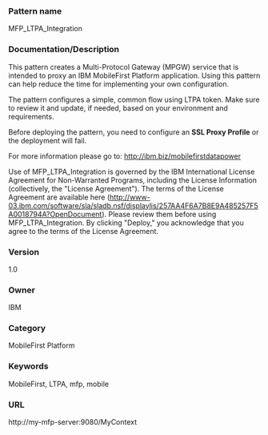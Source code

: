 ### Pattern name
MFP_LTPA_Integration

### Documentation/Description
<p>This pattern creates a Multi-Protocol Gateway (MPGW) service that is intended to proxy an IBM MobileFirst Platform application. Using this pattern can help reduce the time for implementing your own configuration.</p>

<p>The pattern configures a simple, common flow using LTPA token. Make sure to review it and update, if needed, based on your environment and requirements.</p>

<p>Before deploying the pattern, you need to configure an <strong>SSL Proxy Profile</strong> or the deployment will fail.</p>

<p>For more information please go to: <a href="http://ibm.biz/mobilefirstdatapower">http://ibm.biz/mobilefirstdatapower</a></p>

<p>Use of MFP_LTPA_Integration is governed by the IBM International License Agreement for Non-Warranted Programs, including the License Information (collectively, the "License Agreement"). The terms of the License Agreement are available here (<a href="http://www-03.ibm.com/software/sla/sladb.nsf/displaylis/257AA4F6A7B8E9A485257F5A0018794A?OpenDocument">http://www-03.ibm.com/software/sla/sladb.nsf/displaylis/257AA4F6A7B8E9A485257F5A0018794A?OpenDocument</a>). Please review them before using MFP_LTPA_Integration. By clicking "Deploy," you acknowledge that you agree to the terms of the License Agreement.</p>

### Version
1.0

### Owner
IBM

### Category
MobileFirst Platform

### Keywords
MobileFirst, LTPA, mfp, mobile

### URL
http://my-mfp-server:9080/MyContext

